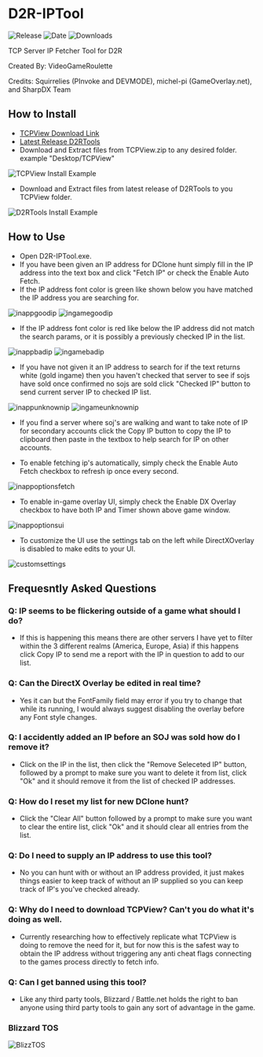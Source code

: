 # D2R-IPTool
![Release](https://img.shields.io/github/v/release/VideoGameRoulette/D2R-IPTool?label=current%20release&style=for-the-badge)
![Date](https://img.shields.io/github/release-date/VideoGameRoulette/D2R-IPTool?style=for-the-badge)
![Downloads](https://img.shields.io/github/downloads/VideoGameRoulette/D2R-IPTool/total?color=%23007EC6&style=for-the-badge)

TCP Server IP Fetcher Tool for D2R

Created By: VideoGameRoulette

Credits: Squirrelies (PInvoke and DEVMODE), michel-pi (GameOverlay.net), and SharpDX Team

## How to Install
- [TCPView Download Link](https://download.sysinternals.com/files/TCPView.zip)
- [Latest Release D2RTools](https://github.com/VideoGameRoulette/D2RTools/releases/latest)
- Download and Extract files from TCPView.zip to any desired folder. example "Desktop/TCPView"

![TCPView Install Example](https://cdn.discordapp.com/attachments/551840398016774193/900437181947084830/unknown.png)
- Download and Extract files from latest release of D2RTools to you TCPView folder.

![D2RTools Install Example](https://cdn.discordapp.com/attachments/551840398016774193/900437658453557248/unknown.png)
## How to Use
- Open D2R-IPTool.exe.
- If you have been given an IP address for DClone hunt simply fill in the IP address into the text box and click "Fetch IP" or check the Enable Auto Fetch.
- If the IP address font color is green like shown below you have matched the IP address you are searching for.

![inappgoodip](https://cdn.discordapp.com/attachments/551840398016774193/900439470967509002/unknown.png)
![ingamegoodip](https://cdn.discordapp.com/attachments/551840398016774193/900439819489009744/unknown.png)
- If the IP address font color is red like below the IP address did not match the search params, or it is possibly a previously checked IP in the list.

![inappbadip](https://cdn.discordapp.com/attachments/551840398016774193/900439413362933801/unknown.png)
![ingamebadip](https://cdn.discordapp.com/attachments/551840398016774193/900439911478485032/unknown.png)
- If you have not given it an IP address to search for if the text returns white (gold ingame) then you haven't checked that server to see if sojs have sold once confirmed no sojs are sold click "Checked IP" button to send current server IP to checked IP list.

![inappunknownip](https://cdn.discordapp.com/attachments/551840398016774193/900440023856451584/unknown.png)
![ingameunknownip](https://cdn.discordapp.com/attachments/551840398016774193/900440238617419816/unknown.png)
- If you find a server where soj's are walking and want to take note of IP for secondary accounts click the Copy IP button to copy the IP to clipboard then paste in the textbox to help search for IP on other accounts.

- To enable fetching ip's automatically, simply check the Enable Auto Fetch checkbox to refresh ip once every second.

![inappoptionsfetch](https://cdn.discordapp.com/attachments/551840398016774193/900440614519316551/unknown.png)
- To enable in-game overlay UI, simply check the Enable DX Overlay checkbox to have both IP and Timer shown above game window.

![inappoptionsui](https://cdn.discordapp.com/attachments/551840398016774193/900440574333681664/unknown.png)
- To customize the UI use the settings tab on the left while DirectXOverlay is disabled to make edits to your UI.

![customsettings](https://cdn.discordapp.com/attachments/551840398016774193/900441478537560185/unknown.png)
## Frequesntly Asked Questions

### Q: IP seems to be flickering outside of a game what should I do?
- If this is happening this means there are other servers I have yet to filter within the 3 different realms (America, Europe, Asia) if this happens click Copy IP to send me a report with the IP in question to add to our list.

### Q: Can the DirectX Overlay be edited in real time?
- Yes it can but the FontFamily field may error if you try to change that while its running, I would always suggest disabling the overlay before any Font style changes.

### Q: I accidently added an IP before an SOJ was sold how do I remove it?
- Click on the IP in the list, then click the "Remove Seleceted IP" button, followed by a prompt to make sure you want to delete it from list, click "Ok" and it should remove it from the list of checked IP addresses.

### Q: How do I reset my list for new DClone hunt?
- Click the "Clear All" button followed by a prompt to make sure you want to clear the entire list, click "Ok" and it should clear all entries from the list.

### Q: Do I need to supply an IP address to use this tool?
- No you can hunt with or without an IP address provided, it just makes things easier to keep track of without an IP supplied so you can keep track of IP's you've checked already.

### Q: Why do I need to download TCPView? Can't you do what it's doing as well.
- Currently researching how to effectively replicate what TCPView is doing to remove the need for it, but for now this is the safest way to obtain the IP address without triggering any anti cheat flags connecting to the games process directly to fetch info.

### Q: Can I get banned using this tool?
- Like any third party tools, Blizzard / Battle.net holds the right to ban anyone using third party tools to gain any sort of advantage in the game.

### Blizzard TOS
![BlizzTOS](https://cdn.discordapp.com/attachments/551840398016774193/900443637563920425/Group_1.png)

